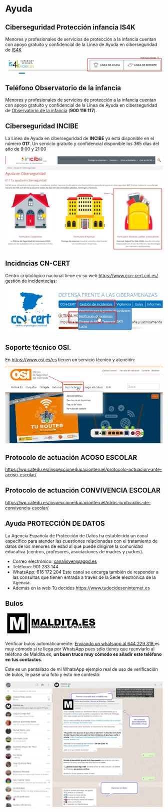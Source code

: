 # Ayuda

## Ciberseguridad Protección infancia IS4K
Menores y profesionales de servicios de protección a la infancia cuentan con apoyo gratuito y confidencial de la Línea de Ayuda en ciberseguridad de [IS4K](https://www.is4k.es/)

![](/assets/ayuda3.jpg)

## Teléfono Observatorio de la infancia
Menores y profesionales de servicios de protección a la infancia cuentan con apoyo gratuito y confidencial de la Línea de Ayuda en ciberseguridad de [Observatorio de la infancia](http://www.observatoriodelainfancia.mscbs.gob.es/) (**900 116 117**).

## Ciberseguridad INCIBE
La Línea de Ayuda en ciberseguridad de **INCIBE** ya está disponible en el número **017**. Un servicio gratuito y confidencial disponible los 365 días del año de 9:00 y 21:00

![](/assets/ayuda2.jpg)

## Incidncias CN-CERT
Centro criptológico nacional tiene en su web https://www.ccn-cert.cni.es/ gestión de incidentecias:

![](/assets/ayuda1.jpg)

## Soporte técnico OSI.

En https://www.osi.es/es tienen un servicio técnico y atención:

![](/assets/osi.jpg)

## Protocolo de actuación ACOSO ESCOLAR
https://wp.catedu.es/inspeccioneducacionteruel/protocolo-actuacion-ante-acoso-escolar/

## Protocolo de actuación CONVIVENCIA ESCOLAR
https://wp.catedu.es/inspeccioneducacionteruel/otros-protocolos-de-convivencia-escolar/

## Ayuda PROTECCIÓN DE DATOS
La Agencia Española de Protección de Datos ha establecido un canal específico para atender las cuestiones relacionadas con el tratamiento de datos de los menores de edad al que puede dirigirse la comunidad educativa (centros, profesores, asociaciones de madres y padres).
* Correo electrónico: canaljoven@agpd.es
* Teléfono: 901 233 144
* WhatsApp: 616 172 204
Este canal se encarga también de responder a las consultas que tienen entrada a través de la Sede electrónica de la Agencia.
* Además en la web Tú decides https://www.tudecideseninternet.es


## Bulos

![](/assets/bulo2.jpg)

Verificar bulos automáticamente: [Enviando un whatsapp al 644 229 319 ](https://api.whatsapp.com/send?phone=34644229319&text=&source=&data=&app_absent=) es muy cómodo si te llega por WhatsApp pues sólo tienes que reenviarlo al teléfono de Maldita.es, **un buen truco muy cómodo es añadir este teléfono en tus contactos**.

Este es un pantallazo de mi WhatsApp ejemplo real de uso de verificación de bulos, le pasé una foto y esto me contestó:

![](/assets/malditasea.jpg)
